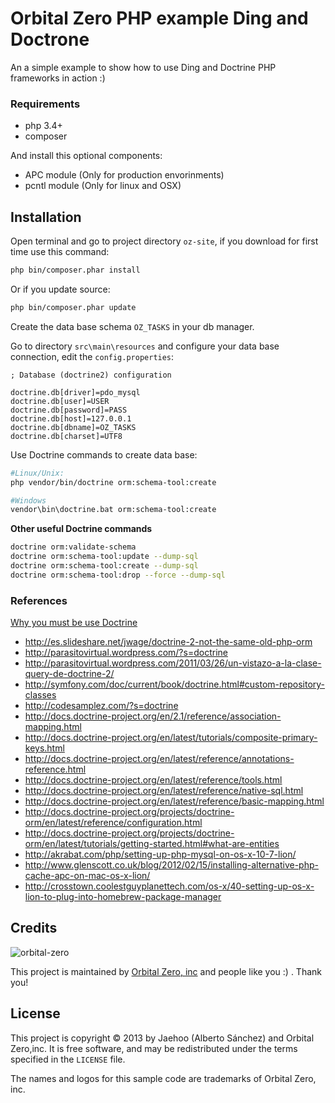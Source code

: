 # Orbital Zero PHP example Ding and Doctrone

An a simple example to show how to use Ding and Doctrine PHP frameworks in action :)

### Requirements

* php 3.4+
* composer

And install this optional components:

- APC module (Only for production envorinments)
- pcntl module (Only for linux and OSX)

## Installation

Open terminal and go to project directory `oz-site`,  if you download for first time use this command:

```bash
php bin/composer.phar install
```
Or if you update source:

```bash
php bin/composer.phar update
```

Create the data base schema `OZ_TASKS` in your db manager.

Go to directory `src\main\resources` and configure your data base connection, edit the `config.properties`:

```properties
; Database (doctrine2) configuration

doctrine.db[driver]=pdo_mysql
doctrine.db[user]=USER
doctrine.db[password]=PASS
doctrine.db[host]=127.0.0.1
doctrine.db[dbname]=OZ_TASKS
doctrine.db[charset]=UTF8
```

Use Doctrine commands to create data base:
```bash
#Linux/Unix:
php vendor/bin/doctrine orm:schema-tool:create

#Windows
vendor\bin\doctrine.bat orm:schema-tool:create

```


**Other useful Doctrine commands**
```bash
doctrine orm:validate-schema
doctrine orm:schema-tool:update --dump-sql
doctrine orm:schema-tool:create --dump-sql
doctrine orm:schema-tool:drop --force --dump-sql
```

### References

[Why you must be use Doctrine](http://es.slideshare.net/jwage/doctrine-2-not-the-same-old-php-orm)

* http://es.slideshare.net/jwage/doctrine-2-not-the-same-old-php-orm
* http://parasitovirtual.wordpress.com/?s=doctrine
* http://parasitovirtual.wordpress.com/2011/03/26/un-vistazo-a-la-clase-query-de-doctrine-2/
* http://symfony.com/doc/current/book/doctrine.html#custom-repository-classes
* http://codesamplez.com/?s=doctrine
* http://docs.doctrine-project.org/en/2.1/reference/association-mapping.html
* http://docs.doctrine-project.org/en/latest/tutorials/composite-primary-keys.html
* http://docs.doctrine-project.org/en/latest/reference/annotations-reference.html
* http://docs.doctrine-project.org/en/latest/reference/tools.html
* http://docs.doctrine-project.org/en/latest/reference/native-sql.html
* http://docs.doctrine-project.org/en/latest/reference/basic-mapping.html
* http://docs.doctrine-project.org/projects/doctrine-orm/en/latest/reference/configuration.html
* http://docs.doctrine-project.org/projects/doctrine-orm/en/latest/tutorials/getting-started.html#what-are-entities
* http://akrabat.com/php/setting-up-php-mysql-on-os-x-10-7-lion/
* http://www.glenscott.co.uk/blog/2012/02/15/installing-alternative-php-cache-apc-on-mac-os-x-lion/
* http://crosstown.coolestguyplanettech.com/os-x/40-setting-up-os-x-lion-to-plug-into-homebrew-package-manager


Credits
-------

![orbital-zero](https://lh6.googleusercontent.com/-gXFiyKSSZ4E/UewkL6Eez8I/AAAAAAAADpg/Phifd0oafkc/s288/OZ%2520logo.png)

This project is maintained by [Orbital Zero, inc](http://www.orbitalzero.com/community)
and people like you :) . Thank you!

License
-------

This project is copyright © 2013 by Jaehoo (Alberto Sánchez) and Orbital Zero,inc. It is free software, and may be
redistributed under the terms specified in the `LICENSE` file.

The names and logos for this sample code are trademarks of Orbital Zero, inc.
